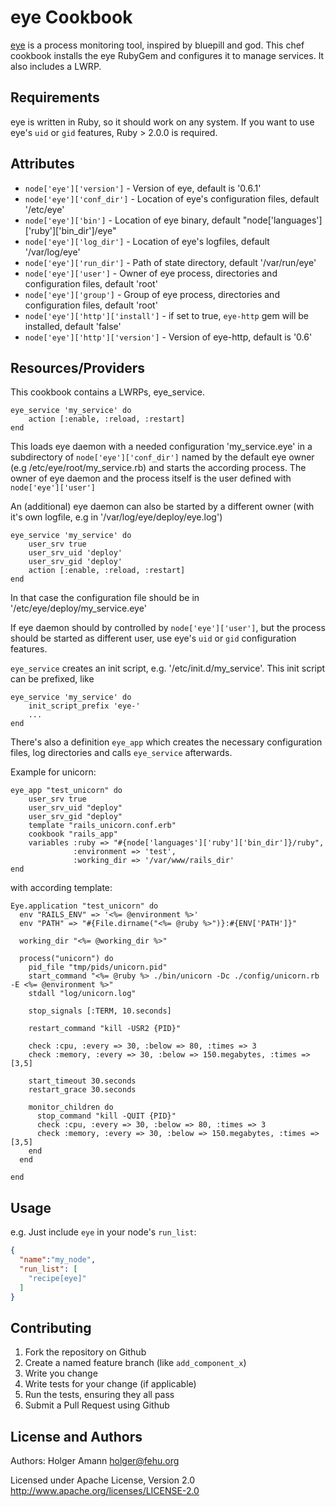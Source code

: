 eye Cookbook
============
[eye](https://github.com/kostya/eye) is a process monitoring tool, inspired by bluepill and god.
This chef cookbook installs the eye RubyGem and configures it to manage services. It also includes a LWRP.

Requirements
------------
eye is written in Ruby, so it should work on any system. If you want to use eye's `uid` or `gid` features, Ruby > 2.0.0 is required.


Attributes
----------
* `node['eye']['version']` - Version of eye, default is '0.6.1'
* `node['eye']['conf_dir']` - Location of eye's configuration files, default '/etc/eye'
* `node['eye']['bin']` - Location of eye binary, default "node['languages']['ruby']['bin_dir']/eye"
* `node['eye']['log_dir']` - Location of eye's logfiles, default '/var/log/eye'
* `node['eye']['run_dir']` - Path of state directory, default '/var/run/eye'
* `node['eye']['user']` - Owner of eye process, directories and configuration files, default 'root'
* `node['eye']['group']` - Group of eye process, directories and configuration files, default 'root'
* `node['eye']['http']['install']` - if set to true, `eye-http` gem will be installed, default 'false'
* `node['eye']['http']['version']` - Version of eye-http, default is '0.6'

Resources/Providers
-------------------
This cookbook contains a LWRPs, eye_service.

	eye_service 'my_service' do
 		action [:enable, :reload, :restart]
	end

This loads eye daemon with a needed configuration 'my_service.eye' in a subdirectory of `node['eye']['conf_dir']` named by the default eye owner (e.g /etc/eye/root/my_service.rb) and starts the according process. The owner of eye daemon and the process itself is the user defined with `node['eye']['user']`

An (additional) eye daemon can also be started by a different owner (with it's own logfile, e.g in '/var/log/eye/deploy/eye.log')

	eye_service 'my_service' do
		user_srv true
		user_srv_uid 'deploy'
		user_srv_gid 'deploy'
 		action [:enable, :reload, :restart]
	end

In that case the configuration file should be in '/etc/eye/deploy/my_service.eye'

If eye daemon should by controlled by `node['eye']['user']`, but the process should be started as different user, use eye's `uid` or `gid` configuration features.

`eye_service` creates an init script, e.g. '/etc/init.d/my_service'. This init script can be prefixed, like

	eye_service 'my_service' do
		init_script_prefix 'eye-'
		...
	end


There's also a definition `eye_app` which creates the necessary configuration files, log directories and calls `eye_service` afterwards.

Example for unicorn:
	
	eye_app "test_unicorn" do
  		user_srv true
  		user_srv_uid "deploy"
  		user_srv_gid "deploy"
  		template "rails_unicorn.conf.erb"
  		cookbook "rails_app"
  		variables :ruby => "#{node['languages']['ruby']['bin_dir']}/ruby",
    	          :environment => 'test',
    	          :working_dir => '/var/www/rails_dir'
	end
	
with according template:

```
Eye.application "test_unicorn" do
  env "RAILS_ENV" => '<%= @environment %>'
  env "PATH" => "#{File.dirname("<%= @ruby %>")}:#{ENV['PATH']}"

  working_dir "<%= @working_dir %>"

  process("unicorn") do
    pid_file "tmp/pids/unicorn.pid"
    start_command "<%= @ruby %> ./bin/unicorn -Dc ./config/unicorn.rb -E <%= @environment %>"
    stdall "log/unicorn.log"

    stop_signals [:TERM, 10.seconds]

    restart_command "kill -USR2 {PID}"

    check :cpu, :every => 30, :below => 80, :times => 3
    check :memory, :every => 30, :below => 150.megabytes, :times => [3,5]

    start_timeout 30.seconds
    restart_grace 30.seconds

    monitor_children do
      stop_command "kill -QUIT {PID}"
      check :cpu, :every => 30, :below => 80, :times => 3
      check :memory, :every => 30, :below => 150.megabytes, :times => [3,5]
    end
  end

end
```

Usage
-----

e.g.
Just include `eye` in your node's `run_list`:

```json
{
  "name":"my_node",
  "run_list": [
    "recipe[eye]"
  ]
}
```

Contributing
------------

1. Fork the repository on Github
2. Create a named feature branch (like `add_component_x`)
3. Write you change
4. Write tests for your change (if applicable)
5. Run the tests, ensuring they all pass
6. Submit a Pull Request using Github

License and Authors
-------------------
Authors: Holger Amann <holger@fehu.org>

Licensed under Apache License, Version 2.0 
http://www.apache.org/licenses/LICENSE-2.0
